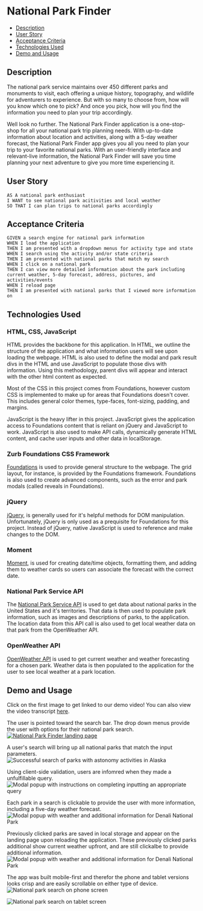 # National Park Finder <!-- omit in toc -->
- [Description](#description)
- [User Story](#user-story)
- [Acceptance Criteria](#acceptance-criteria)
- [Technologies Used](#technologies-used)
- [Demo and Usage](#demo-and-usage)

## Description
The national park service maintains over 450 different parks and monuments to visit, each offering a unique history, topography, and wildlife for adventurers to experience. But with so many to choose from, how will you know which one to pick? And once you pick, how will you find the information you need to plan your trip accordingly.

Well look no further. The National Park Finder application is a one-stop-shop for all your national park trip planning needs. With up-to-date information about location and activities, along with a 5-day weather forecast, the National Park Finder app gives you all you need to plan your trip to your favorite national parks. With an user-friendly interface and relevant-live information, the National Park Finder will save you time planning your next adventure to give you more time experiencing it.

## User Story
```
AS A national park enthusiast
I WANT to see national park acitivities and local weather
SO THAT I can plan trips to national parks accordingly
```

## Acceptance Criteria
```
GIVEN a search engine for national park information
WHEN I load the application
THEN I am presented with a dropdown menus for activity type and state
WHEN I search using the activity and/or state criteria
THEN I am presented with national parks that match my search
WHEN I click on a national park
THEN I can view more detailed information about the park including current weather, 5-day forecast, address, pictures, and activities/events
WHEN I reload page
THEN I am presented with national parks that I viewed more information on
```

## Technologies Used
### HTML, CSS, JavaScript <!-- omit in toc -->
HTML provides the backbone for this application. In HTML, we outline the structure of the application and what information users will see upon loading the webpage. HTML is also used to define the modal and park result divs in the HTML and use JavaScript to populate those divs with information. Using this methodology, parent divs will appear and interact with the other html content as expected.

Most of the CSS in this project comes from Foundations, however custom CSS is implemented to make up for areas that Foundations doesn't cover. This includes general color themes, type-faces, font-sizing, padding, and margins.

JavaScript is the heavy lifter in this project. JavaScript gives the application access to Foundations content that is reliant on jQuery and JavaScript to work. JavaScript is also used to make API calls, dynamically generate HTML content, and cache user inputs and other data in localStorage.

### Zurb Foundations CSS Framework <!-- omit in toc -->
[Foundations](https://get.foundation/sites/docs/) is used to provide general structure to the webpage. The grid layout, for instance, is provided by the Foundations framework. Foundations is also used to create advanced components, such as the error and park modals (called reveals in Foundations).

### jQuery <!-- omit in toc -->
[jQuery](https://api.jquery.com/), is generally used for it's helpful methods for DOM manipulation. Unfortunately, jQuery is only used as a prequisite for Foundations for this project. Instead of jQuery, native JavaScript is used to reference and make changes to the DOM.

### Moment <!-- omit in toc -->
[Moment](https://momentjs.com/), is used for creating date/time objects, formatting them, and adding them to weather cards so users can associate the forecast with the correct date.

### National Park Service API <!-- omit in toc -->
The [National Park Service API](https://www.nps.gov/subjects/developer/api-documentation.htm) is used to get data about national parks in the United States and it's territories. That data is then used to populate park information, such as images and descriptions of parks, to the application. The location data from this API call is also used to get local weather data on that park from the OpenWeather API.

### OpenWeather API <!-- omit in toc -->
[OpenWeather API](https://openweathermap.org/api) is used to get current weather and weather forecasting for a chosen park. Weather data is then populated to the application for the user to see local weather at a park location.


## Demo and Usage
Click on the first image to get linked to our demo video! You can also view the video transcript [here](https://docs.google.com/document/d/1XS9q8yyOWKTFK21qmrDNGfIPZDCOTBMY1jPg-9qSgEk/edit?usp=sharing).

The user is pointed toward the search bar. The drop down menus provide the user with options for their national park search.  
[![National Park Finder landing page](./assets/images/landing-page-demo.png)](https://youtu.be/-uKMij6askM)

A user's search will bring up all national parks that match the input parameters.  
![Successful search of parks with astonomy activities in Alaska](./assets/images/search-demo.png)

Using client-side validation, users are infomred when they made a unfulfillable query.  
![Modal popup with instructions on completing inputting an appropriate query](./assets/images/client-validation-demo.png)

Each park in a search is clickable to provide the user with more information, including a five-day weather forecast.  
![Modal popup with weather and additional information for Denali National Park](./assets/images/park-info-demo.png)

Previously clicked parks are saved in local storage and appear on the landing page upon reloading the application. These previously clicked parks additional show current weather upfront, and are still clickalbe to provide additional information.  
![Modal popup with weather and additional information for Denali National Park](./assets/images/previously-searched-demo.png)

The app was built mobile-first and therefor the phone and tablet versions looks crisp and are easily scrollable on either type of device.  
![National park search on phone screen](./assets/images/responsive-phone-demo.png)  

![National park search on tablet screen](./assets/images/responsive-tablet-demo.png)